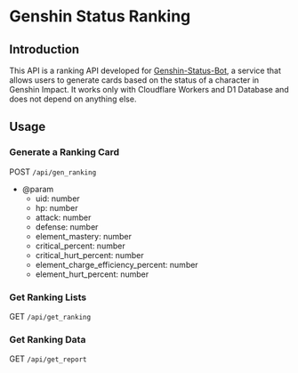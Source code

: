 # Genshin Status Ranking
## Introduction
This API is a ranking API developed for [Genshin-Status-Bot](https://github.com/CinnamonSea2073/Genshin-Discordbot), a service that allows users to generate cards based on the status of a character in Genshin Impact.
It works only with Cloudflare Workers and D1 Database and does not depend on anything else.

## Usage
### Generate a Ranking Card
POST `/api/gen_ranking`
- @param
	- uid: number
	- hp: number
	- attack: number
	- defense: number
	- element_mastery: number
	- critical_percent: number
	- critical_hurt_percent: number
	- element_charge_efficiency_percent: number
	- element_hurt_percent: number

### Get Ranking Lists
GET `/api/get_ranking`

### Get Ranking Data
GET `/api/get_report`
